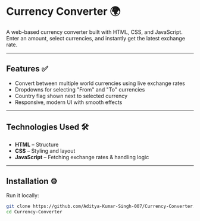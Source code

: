 # Currency Converter 🌍

A web-based currency converter built with HTML, CSS, and JavaScript.  
Enter an amount, select currencies, and instantly get the latest exchange rate.

---

## Features ✅

- Convert between multiple world currencies using live exchange rates  
- Dropdowns for selecting "From" and "To" currencies  
- Country flag shown next to selected currency  
- Responsive, modern UI with smooth effects  

---

## Technologies Used 🛠

- **HTML** – Structure  
- **CSS** – Styling and layout  
- **JavaScript** – Fetching exchange rates & handling logic  

---

## Installation ⚙️

Run it locally:

```bash
git clone https://github.com/Aditya-Kumar-Singh-007/Currency-Converter.git
cd Currency-Converter
